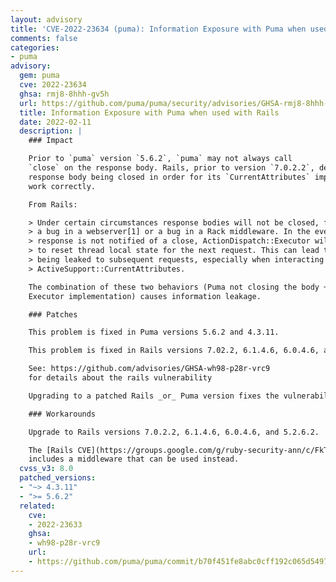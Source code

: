 ```yaml
---
layout: advisory
title: 'CVE-2022-23634 (puma): Information Exposure with Puma when used with Rails'
comments: false
categories:
- puma
advisory:
  gem: puma
  cve: 2022-23634
  ghsa: rmj8-8hhh-gv5h
  url: https://github.com/puma/puma/security/advisories/GHSA-rmj8-8hhh-gv5h
  title: Information Exposure with Puma when used with Rails
  date: 2022-02-11
  description: |
    ### Impact

    Prior to `puma` version `5.6.2`, `puma` may not always call
    `close` on the response body. Rails, prior to version `7.0.2.2`, depended on the
    response body being closed in order for its `CurrentAttributes` implementation to
    work correctly.

    From Rails:

    > Under certain circumstances response bodies will not be closed, for example
    > a bug in a webserver[1] or a bug in a Rack middleware. In the event a
    > response is not notified of a close, ActionDispatch::Executor will not know
    > to reset thread local state for the next request. This can lead to data
    > being leaked to subsequent requests, especially when interacting with
    > ActiveSupport::CurrentAttributes.

    The combination of these two behaviors (Puma not closing the body + Rails'
    Executor implementation) causes information leakage.

    ### Patches

    This problem is fixed in Puma versions 5.6.2 and 4.3.11.

    This problem is fixed in Rails versions 7.02.2, 6.1.4.6, 6.0.4.6, and 5.2.6.2.

    See: https://github.com/advisories/GHSA-wh98-p28r-vrc9
    for details about the rails vulnerability

    Upgrading to a patched Rails _or_ Puma version fixes the vulnerability.

    ### Workarounds

    Upgrade to Rails versions 7.0.2.2, 6.1.4.6, 6.0.4.6, and 5.2.6.2.

    The [Rails CVE](https://groups.google.com/g/ruby-security-ann/c/FkTM-_7zSNA/m/K2RiMJBlBAAJ?utm_medium=email&utm_source=footer&pli=1)
    includes a middleware that can be used instead.
  cvss_v3: 8.0
  patched_versions:
  - "~> 4.3.11"
  - ">= 5.6.2"
  related:
    cve:
    - 2022-23633
    ghsa:
    - wh98-p28r-vrc9
    url:
    - https://github.com/puma/puma/commit/b70f451fe8abc0cff192c065d549778452e155bb
---
```

